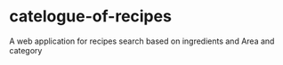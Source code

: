# catelogue-of-recipes
A web application for recipes search based on ingredients and Area and category
